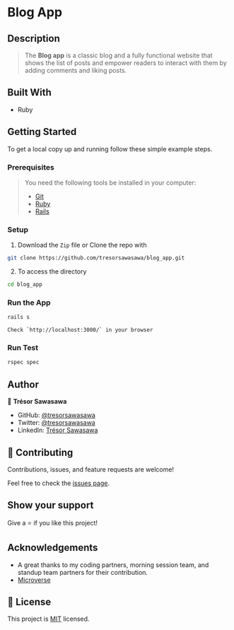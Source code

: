 # Blog App

## Description

> The **Blog app** is a classic blog and a fully functional website that shows the list of posts and empower readers to interact with them by adding comments and liking posts.

## Built With

- Ruby

## Getting Started

To get a local copy up and running follow these simple example steps.

### Prerequisites

> You need the following tools be installed in your computer:
>  - [Git](https://www.linode.com/docs/guides/how-to-install-git-on-linux-mac-and-windows/)
>  - [Ruby](https://github.com/microverseinc/curriculum-ruby/blob/main/simple-ruby/articles/ruby_installation_instructions.md)
>  - [Rails](https://www.tutorialspoint.com/ruby-on-rails/rails-installation.htm)

### Setup

1. Download the `Zip` file or Clone the repo with 
  ```bash
  git clone https://github.com/tresorsawasawa/blog_app.git
  ``` 
2. To access the directory
  ```bash
  cd blog_app
  ```

### Run the  App

```bash
rails s
```

```
Check `http://localhost:3000/` in your browser
```

### Run Test

```bash
rspec spec
```

## Author
  
👤 **Trésor Sawasawa**

- GitHub: [@tresorsawasawa](https://github.com/tresorsawasawa)
- Twitter: [@tresorsawasawa](https://twitter.com/TresorSawasawa)
- LinkedIn: [Trésor Sawasawa](https://www.linkedin.com/in/tresor-sawasawa/)

## 🤝 Contributing

Contributions, issues, and feature requests are welcome!

Feel free to check the [issues page](https://github.com/tresorsawasawa/blog_app/issues).

## Show your support

Give a ⭐️ if you like this project!

## Acknowledgements

- A great thanks to my coding partners, morning session team, and standup team partners for their contribution.
- [Microverse](https://www.microverse.org/)

## 📝 License

This project is [MIT](./MIT.md) licensed.